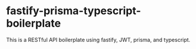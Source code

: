 # fastify-prisma-typescript-boilerplate
This is a RESTful API boilerplate using fastify, JWT, prisma, and typescript.
